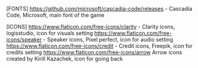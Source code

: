 

[FONTS]
https://github.com/microsoft/cascadia-code/releases - Cascadia Code, Microsoft, main font of the game


[ICONS]
https://www.flaticon.com/free-icons/clarity - Clarity icons, logisstudio, icon for visuals setting
https://www.flaticon.com/free-icons/speaker - Speaker icons, Pixel perfect, icon for audio setting
https://www.flaticon.com/free-icons/credit - Credit icons, Freepik, icon for credits setting
https://www.flaticon.com/free-icons/arrow Arrow icons created by Kirill Kazachek, icon for going back